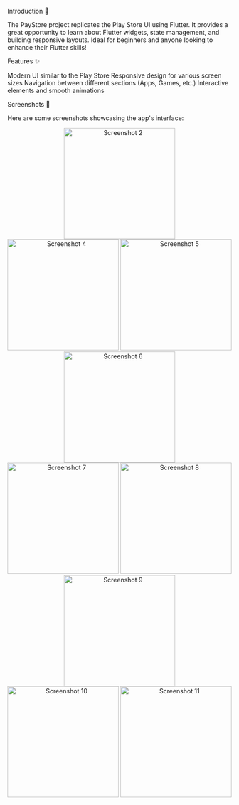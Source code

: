 Introduction 🚀

The PayStore project replicates the Play Store UI using Flutter. It provides a great opportunity to learn about Flutter widgets, state management, and building responsive layouts. Ideal for beginners and anyone looking to enhance their Flutter skills!

Features ✨

Modern UI similar to the Play Store
Responsive design for various screen sizes
Navigation between different sections (Apps, Games, etc.)
Interactive elements and smooth animations

Screenshots 📸

Here are some screenshots showcasing the app's interface:

<div align="center"><img src="https://github.com/tvishabhatt/PlayStore2/assets/122964289/9d1da7a1-26e6-414d-adfe-29a21723d217" alt="Screenshot 2" width="250"/>  </div> <div align="center"> <img src="https://github.com/tvishabhatt/PlayStore2/assets/122964289/2c705aef-e118-4cbd-a8f2-f4b330c6dc63" alt="Screenshot 4" width="250"/> <img src="https://github.com/tvishabhatt/PlayStore2/assets/122964289/1414fc54-f82c-49a0-9e97-2f3a0e74d84c" alt="Screenshot 5" width="250"/> <img src="https://github.com/tvishabhatt/PlayStore2/assets/122964289/9ab15ab0-ba79-4ad3-bb3f-34bada02bd86" alt="Screenshot 6" width="250"/> </div> <div align="center"> <img src="https://github.com/tvishabhatt/PlayStore2/assets/122964289/fd496674-6f4e-4560-beb6-eca5530418c1" alt="Screenshot 7" width="250"/> <img src="https://github.com/tvishabhatt/PlayStore2/assets/122964289/2e7d3acd-3b6a-4c6f-afae-fb580302cc82" alt="Screenshot 8" width="250"/> <img src="https://github.com/tvishabhatt/PlayStore2/assets/122964289/a2bde0d1-840e-4860-bf3b-781c384a8d60" alt="Screenshot 9" width="250"/> </div> <div align="center"> <img src="https://github.com/tvishabhatt/PlayStore2/assets/122964289/9d223da6-d880-408b-b057-9d65c1195361" alt="Screenshot 10" width="250"/> <img src="https://github.com/tvishabhatt/PlayStore2/assets/122964289/16f81435-5d1f-4190-9f6a-2b4a0f73036d" alt="Screenshot 11" width="250"/> </div>
